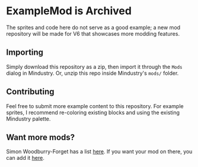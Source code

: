 # ExampleMod is Archived

The sprites and code here do not serve as a good example; a new mod repository will be made for V6 that showcases more modding features.

## Importing

Simply download this repository as a zip, then import it through the `Mods` dialog in Mindustry. Or, unzip this repo inside Mindustry's `mods/` folder.

## Contributing

Feel free to submit more example content to this repository. For example sprites, I recommend re-coloring existing blocks and using the existing Mindustry palette.

## Want more mods?

Simon Woodburry-Forget has a list [here](https://simonwoodburyforget.github.io/mindustry-mods/).
If you want your mod on there, you can add it [here](https://github.com/SimonWoodburyForget/mindustry-mods/blob/master/CONTRIBUTING.md#adding-mods-to-the-listing).
